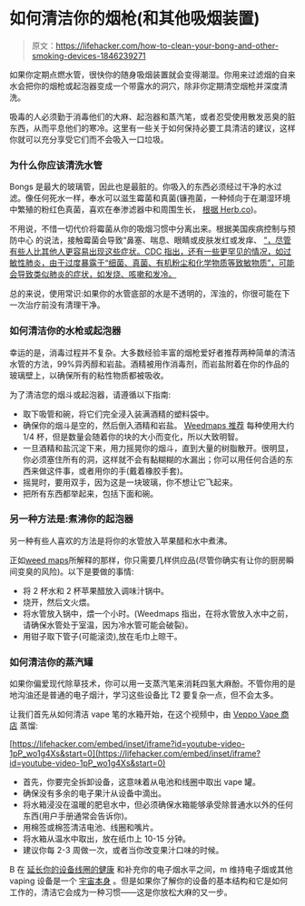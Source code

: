 # 如何清洁你的烟枪(和其他吸烟装置)

> 原文：<https://lifehacker.com/how-to-clean-your-bong-and-other-smoking-devices-1846239271>

如果你定期点燃水管，很快你的随身吸烟装置就会变得潮湿。你用来过滤烟的自来水会把你的烟枪或起泡器变成一个带露水的洞穴，除非你定期清空烟枪并深度清洗。



吸毒的人必须勤于消毒他们的大麻、起泡器和蒸汽笔，或者忍受使用散发恶臭的脏东西，从而平息他们的寒冷。这里有一些关于如何保持必要工具清洁的建议，这样你就可以充分享受它们而不会吸入一口垃圾。

### 为什么你应该清洗水管

Bongs 是最大的玻璃管，因此也是最脏的。你吸入的东西必须经过干净的水过滤。像任何死水一样，奉水可以滋生霉菌和真菌(镰孢菌，一种倾向于在潮湿环境中繁殖的粉红色真菌，喜欢在奉渗滤器中和周围生长， [根据 Herb.co](https://herb.co/learn/sick-dirty-bong-water/))。

不用说，不惜一切代价将霉菌从你的吸烟习惯中分离出来。根据美国疾病控制与预防中心 的说法，接触霉菌会导致“鼻塞、喘息、眼睛或皮肤发红或发痒、 [”，尽管有些人比其他人更容易出现这些症状。CDC 指出，还有一些更罕见的情况，如过敏性肺炎，由于过度暴露于“细菌、真菌、有机粉尘和化学物质等致敏物质”，可能会导致类似肺炎的症状，如发烧、咳嗽和发冷。](https://www.cdc.gov/mold/faqs.htm)

总的来说，使用常识:如果你的水管底部的水是不透明的，浑浊的，你很可能在下一次治疗前没有清理干净。

### 如何清洁你的水枪或起泡器

幸运的是，消毒过程并不复杂。大多数经验丰富的烟枪爱好者推荐两种简单的清洁水管的方法，99%异丙醇和岩盐。酒精被用作消毒剂，而岩盐附着在你的作品的玻璃壁上，以确保所有的粘性物质都被吸收。

为了清洁您的烟斗或起泡器，请遵循以下指南:

*   取下吸管和碗，将它们完全浸入装满酒精的塑料袋中。
*   确保你的烟斗是空的，然后倒入酒精和岩盐。 [Weedmaps 推荐](https://weedmaps.com/learn/products-and-how-to-consume/how-to-clean-a-bong) 每种使用大约 1/4 杯，但是数量会随着你的块的大小而变化，所以大致明智。
*   一旦酒精和盐沉淀下来，用力摇晃你的烟斗，直到大量的树脂散开。很明显，你必须塞住所有的洞，这样就不会有黏糊糊的水漏出；你可以用任何合适的东西来做这件事，或者用你的手(戴着橡胶手套)。
*   摇晃时，要用双手，因为这是一块玻璃，你不想让它飞起来。
*   把所有东西都举起来，包括下面和碗。

### 另一种方法是:煮沸你的起泡器

另一种有些人喜欢的方法是将你的水管放入苹果醋和水中煮沸。

正如[weed maps](https://weedmaps.com/news/2019/01/4-simple-ways-to-keep-your-pipe-bubbler-rig-or-bong-clean/)所解释的那样，你只需要几样供应品(尽管你确实有让你的厨房瞬间变臭的风险)。以下是要做的事情:

*   将 2 杯水和 2 杯苹果醋放入调味汁锅中。
*   烧开，然后文火煨。
*   将水管放入锅中，煨一个小时。(Weedmaps 指出，在将水管放入水中之前，请确保水管处于室温，因为冷水管可能会破裂)。
*   用钳子取下管子(可能滚烫),放在毛巾上晾干。

### 如何清洁你的蒸汽罐

如果你偏爱现代除草技术，你可以用一支蒸汽笔来消耗四氢大麻酚。不管你用的是地沟油还是普通的电子烟汁，学习这些设备比 T2 要复杂一点，但不会太多。

让我们首先从如何清洁 vape 笔的水箱开始，在这个视频中，由 [Veppo Vape 商店](https://www.youtube.com/watch?v=1pP_wo1g4Xs) 蒸馏:

 [https://lifehacker.com/embed/inset/iframe?id=youtube-video-1pP_wo1g4Xs&start=0](https://lifehacker.com/embed/inset/iframe?id=youtube-video-1pP_wo1g4Xs&start=0) 

*   首先，你要完全拆卸设备，这意味着从电池和线圈中取出 vape 罐。
*   确保没有多余的电子果汁从设备中滴出。
*   将水箱浸没在温暖的肥皂水中，但必须确保水箱能够承受除普通水以外的任何东西(用户手册通常会告诉你)。
*   用棉签或棉签清洁电池、线圈和嘴片。
*   将水箱从温水中取出，放在纸巾上 10-15 分钟。
*   建议你每 2-3 周做一次，或者当你改变果汁口味的时候。

B 在 [延长你的设备线圈的健康](https://www.vaporesso.com/blog/how-to-clean-a-vape-coil#section-three) 和补充你的电子烟水平之间，m 维持电子烟或其他 vaping 设备是一个 [宇宙本身](https://vaping.com/blog/guides/how-to-clean-a-vape-device-the-newbie-guide/) 。但是如果你了解你的设备的基本结构和它是如何工作的，清洁它会成为一种习惯——这是你放松大麻的又一步。